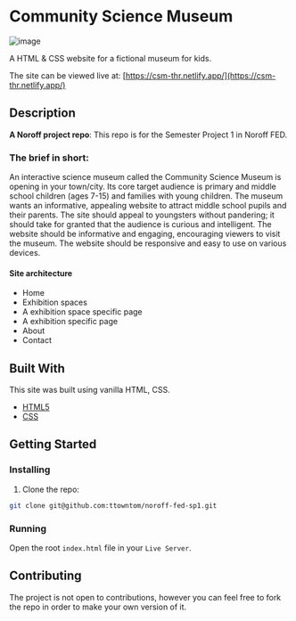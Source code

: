 # Community Science Museum

![image](https://i.postimg.cc/wBJS7hzN/Home-Community-Science-Museum.png)

A HTML & CSS website for a fictional museum for kids.

The site can be viewed live at: [https://csm-thr.netlify.app/](https://csm-thr.netlify.app/)

## Description

**A Noroff project repo**: This repo is for the Semester Project 1 in Noroff FED.

### **The brief in short**:
An interactive science museum called the Community Science Museum is opening in your town/city. Its core target audience is primary and middle school children (ages 7-15) and families with young children. The museum wants an informative, appealing website to attract middle school pupils and their parents. The site should appeal to youngsters without pandering; it should take for granted that the audience is curious and intelligent. The website should be informative and engaging, encouraging viewers to visit the museum. The website should be responsive and easy to use on various devices.

#### Site architecture

- Home
- Exhibition spaces
- A exhibition space specific page
- A exhibition specific page
- About
- Contact

## Built With

This site was built using vanilla HTML, CSS.

- [HTML5](https://developer.mozilla.org/en-US/docs/Glossary/HTML5)
- [CSS](https://developer.mozilla.org/en-US/docs/Web/CSS)

## Getting Started

### Installing

1. Clone the repo:

```bash
git clone git@github.com:ttowntom/noroff-fed-sp1.git
```

### Running

Open the root `index.html` file in your `Live Server`.

## Contributing

The project is not open to contributions, however you can feel free to fork the repo in order to make your own version of it.
